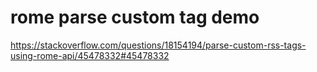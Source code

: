 # rome parse custom tag demo

https://stackoverflow.com/questions/18154194/parse-custom-rss-tags-using-rome-api/45478332#45478332
